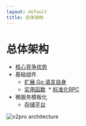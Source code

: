 ```yaml
---
layout: default
title: 总体架构
---
```


# 总体架构

* [核心竞争优势](/differentiator.cn.html)
* 基础组件
  * [扩展 Go 语言自身](/lang.cn.html)
  * [实用函数](/utility.cn.html)
  * [标准化RPC](/adapter.cn.html)
* 微服务模板化
  * [存储平台](/storage.cn.html)

![v2pro architecture](https://docs.google.com/drawings/d/1HIwFXTIwzTrLal5KLTFW30_uY157WJRgM6xgiQb4iM0/pub?w=1110&amp;h=667)
